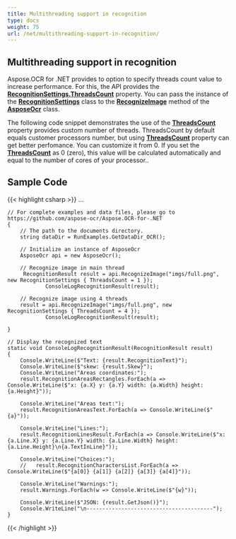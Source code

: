```yaml
---
title: Multithreading support in recognition
type: docs
weight: 75
url: /net/multithreading-support-in-recognition/
---
```

## **Multithreading support in recognition**
Aspose.OCR for .NET provides to option to specify threads count value to increase performance. 
For this, the API provides the [**RecognitionSettings.ThreadsCount**](https://reference.aspose.com/ocr/net/aspose.ocr/recognitionsettings/properties/threadscount) property. 
You can pass the instance of the [**RecognitionSettings**](https://reference.aspose.com/ocr/net/aspose.ocr/recognitionsettings) class to the [**RecognizeImage**](https://reference.aspose.com/ocr/net/aspose.ocr/asposeocr/methods/recognizeimage/index) method of the [**AsposeOcr**](https://reference.aspose.com/ocr/net/aspose.ocr/asposeocr) class.

The following code snippet demonstrates the use of the [**ThreadsCount**](https://reference.aspose.com/ocr/net/aspose.ocr/recognitionsettings/properties/threadscount) property provides custom number of threads. 
ThreadsCount by default equals customer processors number, but using [**ThreadsCount**](https://reference.aspose.com/ocr/net/aspose.ocr/recognitionsettings/properties/threadscount) property can get better perfomance. You can customize it from 0. If you set  the [**ThreadsCount**](https://reference.aspose.com/ocr/net/aspose.ocr/recognitionsettings/properties/thresholdvalue) as 0 (zero), this value will be calculated automatically and equal to the number of cores of your processor..


## Sample Code

{{< highlight csharp >}}
...

	// For complete examples and data files, please go to https://github.com/aspose-ocr/Aspose.OCR-for-.NET
	{
		// The path to the documents directory.
		string dataDir = RunExamples.GetDataDir_OCR();

		// Initialize an instance of AsposeOcr
		AsposeOcr api = new AsposeOcr();

		// Recognize image in main thread
		 RecognitionResult result = api.RecognizeImage("imgs/full.png", new RecognitionSettings { ThreadsCount = 1 });
				ConsoleLogRecognitionResult(result);

		// Recognize image using 4 threads
		result = api.RecognizeImage("imgs/full.png", new RecognitionSettings { ThreadsCount = 4 });
				ConsoleLogRecognitionResult(result);
			
	}
	
	// Display the recognized text
    static void ConsoleLogRecognitionResult(RecognitionResult result)
	{
		Console.WriteLine($"Text: {result.RecognitionText}");
		Console.WriteLine($"skew: {result.Skew}");
		Console.WriteLine("Areas coordinates:");
		result.RecognitionAreasRectangles.ForEach(a => Console.WriteLine($"x: {a.X} y: {a.Y} width: {a.Width} height: {a.Height}"));

		Console.WriteLine("Areas text:");
		result.RecognitionAreasText.ForEach(a => Console.WriteLine($"{a}"));

		Console.WriteLine("Lines:");
		result.RecognitionLinesResult.ForEach(a => Console.WriteLine($"x: {a.Line.X} y: {a.Line.Y} width: {a.Line.Width} height: {a.Line.Height}\n{a.TextInLine}"));

		Console.WriteLine("Choices:");
		//   result.RecognitionCharactersList.ForEach(a => Console.WriteLine($"{a[0]} {a[1]} {a[2]} {a[3]} {a[4]}"));

		Console.WriteLine("Warnings:");
		result.Warnings.ForEach(w => Console.WriteLine($"{w}"));

		Console.WriteLine($"JSON: {result.GetJson()}");
		Console.WriteLine("\n----------------------------------------");
	}
{{< /highlight >}}


